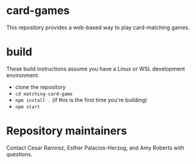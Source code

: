 # card-games
This repository provides a web-based way to play card-matching games.

# build
These build instructions assume you have a Linux or WSL development environment.

- clone the repository
- `cd matching-card-game`
- `npm install .` (if this is the first time you're building)
- `npm start`

# Repository maintainers
Contact Cesar Ramirez, Esther Palacios-Herzog, and Amy Roberts with questions.
